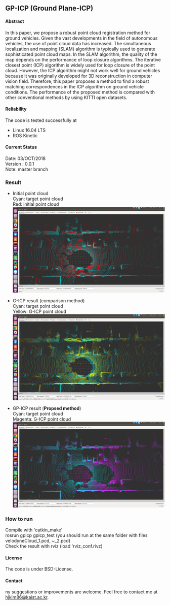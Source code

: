 ## GP-ICP (Ground Plane-ICP)

#### Abstract
In this paper, we propose a robust point cloud registration method for ground vehicles. Given the vast developments in the field of autonomous vehicles, the use of point cloud data has increased. The simultaneous localization and mapping (SLAM) algorithm is typically used to generate sophisticated point cloud maps. In the SLAM algorithm, the quality of the map depends on the performance of loop closure algorithms. The iterative closest point (ICP) algorithm is widely used for loop closure of the point cloud. However, the ICP algorithm might not work well for ground vehicles because it was originally developed for 3D reconstruction in computer vision field. Therefore, this paper proposes a method to find a robust matching correspondences in the ICP algorithm on ground vehicle conditions. The performance of the proposed method is compared with other conventional methods by using KITTI open datasets.

#### Reliability
The code is tested successfully at
* Linux 16.04 LTS
* ROS Kinetic

#### Current Status

Date: 03/OCT/2018 \
Version : 0.0.1 \
Note: master branch

### Result

* Initial point cloud \
Cyan: target point cloud \
Red: initial point cloud \
![Image of initialpose](/initialresult.png)

* G-ICP result (comparison method)\
Cyan: target point cloud \
Yellow: G-ICP point cloud \
![Image of GICPpose](/G-ICPresult.png)

* GP-ICP result (**Propsed method**) \
Cyan: target point cloud \
Magenta: G-ICP point cloud \
![Image of GPICPpose](/GP-ICPresult.png)



### How to run

Compile with 'catkin_make' \
rosrun gpicp gpicp_test (you should run at the same folder with files velodyneCloud_1.pcd, ~_2.pcd) \
Check the result with rviz (load 'rviz_conf.rivz)

#### License

The code is under BSD-License.

#### Contact
ny suggestions or improvements are welcome. Feel free to contact me at hjkim86@kaist.ac.kr.
